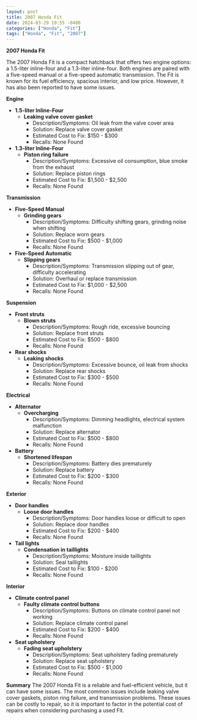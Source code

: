 ```yaml
---
layout: post
title: 2007 Honda Fit
date: 2024-03-29 19:55 -0400
categories: ["Honda", "Fit"]
tags: ["Honda", "Fit", "2007"]
---
```

**2007 Honda Fit**

The 2007 Honda Fit is a compact hatchback that offers two engine options: a 1.5-liter inline-four and a 1.3-liter inline-four. Both engines are paired with a five-speed manual or a five-speed automatic transmission. The Fit is known for its fuel efficiency, spacious interior, and low price. However, it has also been reported to have some issues.

**Engine**

* **1.5-liter Inline-Four**
    * **Leaking valve cover gasket**
        * Description/Symptoms: Oil leak from the valve cover area
        * Solution: Replace valve cover gasket
        * Estimated Cost to Fix: $150 - $300
        * Recalls: None Found
* **1.3-liter Inline-Four**
    * **Piston ring failure**
        * Description/Symptoms: Excessive oil consumption, blue smoke from the exhaust
        * Solution: Replace piston rings
        * Estimated Cost to Fix: $1,500 - $2,500
        * Recalls: None Found

**Transmission**

* **Five-Speed Manual**
    * **Grinding gears**
        * Description/Symptoms: Difficulty shifting gears, grinding noise when shifting
        * Solution: Replace worn gears
        * Estimated Cost to Fix: $500 - $1,000
        * Recalls: None Found
* **Five-Speed Automatic**
    * **Slipping gears**
        * Description/Symptoms: Transmission slipping out of gear, difficulty accelerating
        * Solution: Overhaul or replace transmission
        * Estimated Cost to Fix: $1,000 - $2,500
        * Recalls: None Found

**Suspension**

* **Front struts**
    * **Blown struts**
        * Description/Symptoms: Rough ride, excessive bouncing
        * Solution: Replace front struts
        * Estimated Cost to Fix: $500 - $800
        * Recalls: None Found
* **Rear shocks**
    * **Leaking shocks**
        * Description/Symptoms: Excessive bounce, oil leak from shocks
        * Solution: Replace rear shocks
        * Estimated Cost to Fix: $300 - $500
        * Recalls: None Found

**Electrical**

* **Alternator**
    * **Overcharging**
        * Description/Symptoms: Dimming headlights, electrical system malfunction
        * Solution: Replace alternator
        * Estimated Cost to Fix: $500 - $800
        * Recalls: None Found
* **Battery**
    * **Shortened lifespan**
        * Description/Symptoms: Battery dies prematurely
        * Solution: Replace battery
        * Estimated Cost to Fix: $200 - $300
        * Recalls: None Found

**Exterior**

* **Door handles**
    * **Loose door handles**
        * Description/Symptoms: Door handles loose or difficult to open
        * Solution: Replace door handles
        * Estimated Cost to Fix: $200 - $400
        * Recalls: None Found
* **Tail lights**
    * **Condensation in taillights**
        * Description/Symptoms: Moisture inside taillights
        * Solution: Seal taillights
        * Estimated Cost to Fix: $100 - $200
        * Recalls: None Found

**Interior**

* **Climate control panel**
    * **Faulty climate control buttons**
        * Description/Symptoms: Buttons on climate control panel not working
        * Solution: Replace climate control panel
        * Estimated Cost to Fix: $200 - $400
        * Recalls: None Found
* **Seat upholstery**
    * **Fading seat upholstery**
        * Description/Symptoms: Seat upholstery fading prematurely
        * Solution: Replace seat upholstery
        * Estimated Cost to Fix: $500 - $1,000
        * Recalls: None Found

**Summary**
The 2007 Honda Fit is a reliable and fuel-efficient vehicle, but it can have some issues. The most common issues include leaking valve cover gaskets, piston ring failure, and transmission problems. These issues can be costly to repair, so it is important to factor in the potential cost of repairs when considering purchasing a used Fit.
